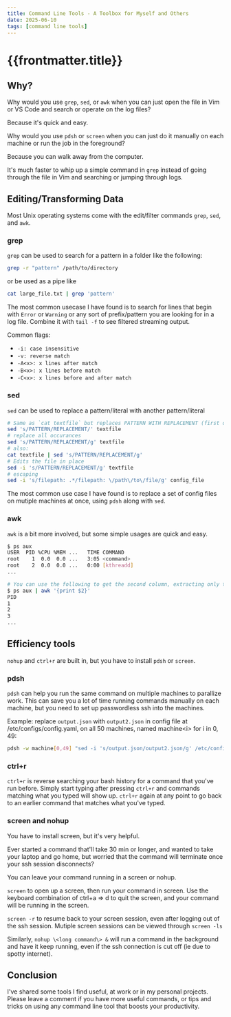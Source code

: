 ```yaml
---
title: Command Line Tools - A Toolbox for Myself and Others
date: 2025-06-10
tags: [command line tools]
---
```


# {{frontmatter.title}}

## Why?

Why would you use `grep`, `sed`, or `awk` when you can just open the file in Vim or VS Code and search or operate on the log files?

Because it's quick and easy.

Why would you use `pdsh` or `screen` when you can just do it manually on each machine or run the job in the foreground?

Because you can walk away from the computer.

It's much faster to whip up a simple command in `grep` instead of going through the file in Vim and searching or jumping through logs.

## Editing/Transforming Data

Most Unix operating systems come with the edit/filter commands `grep`, `sed`, and `awk`.

### grep

`grep` can be used to search for a pattern in a folder like the following:

```bash
grep -r "pattern" /path/to/directory
```

or be used as a pipe like

```bash
cat large_file.txt | grep 'pattern'
```

The most common usecase I have found is to search for lines that begin with `Error` or `Warning` or any sort of prefix/pattern you are looking for in a log file. Combine it with `tail -f` to see filtered streaming output.

Common flags:

- `-i: case insensitive`
- `-v: reverse match`
- `-A<x>: x lines after match`
- `-B<x>: x lines before match`
- `-C<x>: x lines before and after match`

### sed

`sed` can be used to replace a pattern/literal with another pattern/literal

```bash
# Same as `cat textfile` but replaces PATTERN WITH REPLACEMENT (first occurance on each line)
sed 's/PATTERN/REPLACEMENT/' textfile
# replace all occurances
sed 's/PATTERN/REPLACEMENT/g' textfile
# also:
cat textfile | sed 's/PATTERN/REPLACEMENT/g'
# Edits the file in place
sed -i 's/PATTERN/REPLACEMENT/g' textfile
# escaping
sed -i 's/filepath: .*/filepath: \/path\/to\/file/g' config_file
```

The most common use case I have found is to replace a set of config files on mutiple machines at once, using `pdsh` along with `sed`.

### awk

`awk` is a bit more involved, but some simple usages are quick and easy.

```bash
$ ps aux
USER  PID %CPU %MEM ...   TIME COMMAND
root    1  0.0  0.0 ...   3:05 <command>
root    2  0.0  0.0 ...   0:00 [kthreadd]
...

# You can use the following to get the second column, extracting only the pids
$ ps aux | awk '{print $2}'
PID
1
2
3
...

```

## Efficiency tools

`nohup` and `ctrl+r` are built in, but you have to install `pdsh` or `screen`.

### pdsh

`pdsh` can help you run the same command on multiple machines to parallize work.
This can save you a lot of time running commands manually on each machine, but you need to set up passwordless ssh into the machines.

Example: replace `output.json` with `output2.json` in config file at /etc/configs/config.yaml, on all 50 machines, named machine\<i\> for i in 0, 49:

```bash
pdsh -w machine[0,49] "sed -i 's/output.json/output2.json/g' /etc/configs/config.yaml"
```

### ctrl+r

`ctrl+r` is reverse searching your bash history for a command that you've run before.
Simply start typing after pressing `ctrl+r` and commands matching what you typed will show up.
`ctrl+r` again at any point to go back to an earlier command that matches what you've typed.

### screen and nohup

You have to install screen, but it's very helpful.

Ever started a command that'll take 30 min or longer, and wanted to take your laptop and go home, but worried that the command will terminate once your ssh session disconnects?

You can leave your command running in a screen or nohup.

`screen` to open up a screen, then run your command in screen.
Use the keyboard combination of ctrl+a => d to quit the screen, and your command will be running in the screen.

`screen -r` to resume back to your screen session, even after logging out of the ssh session.
Mutiple screen sessions can be viewed through `screen -ls`

Similarly, `nohup \<long command\> &` will run a command in the background and have it keep running, even if the ssh connection is cut off (ie due to spotty internet).

## Conclusion

I've shared some tools I find useful, at work or in my personal projects.
Please leave a comment if you have more useful commands, or tips and tricks on using any command line tool that boosts your productivity.
